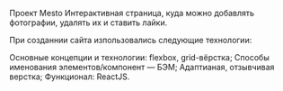 Проект Mesto Интерактивная страница, куда можно добавлять фотографии, удалять их и ставить лайки.

При созданнии сайта изпользовались следующие технологии:

Основные концепции и технологии: flexbox, grid-вёрстка; Способы именования элементов/компонент — БЭМ; Адаптианая, отзывчивая верстка; Функционал: ReactJS.

